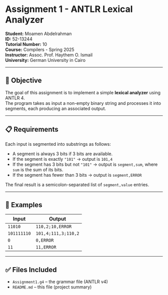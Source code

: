 # Assignment 1 - ANTLR Lexical Analyzer

**Student:** Moamen Abdelrahman  
**ID:** 52-13244  
**Tutorial Number:** 10  
**Course:** Compilers - Spring 2025  
**Instructor:** Assoc. Prof. Haythem O. Ismail  
**University:** German University in Cairo

---

## 🧠 Objective

The goal of this assignment is to implement a simple **lexical analyzer** using ANTLR 4.  
The program takes as input a non-empty binary string and processes it into segments, each producing an associated output.

---

## 📋 Requirements

Each input is segmented into substrings as follows:

- A segment is always 3 bits if 3 bits are available.
- If the segment is exactly `"101"` → output is `101,4`
- If the segment has 3 bits but not `"101"` → output is `segment,sum`, where `sum` is the sum of its bits.
- If the segment has fewer than 3 bits → output is `segment,ERROR`

The final result is a semicolon-separated list of `segment,value` entries.

---

## 🧪 Examples

| Input       | Output                    |
|-------------|----------------------------|
| `11010`     | `110,2;10,ERROR`           |
| `101111110` | `101,4;111,3;110,2`        |
| `0`         | `0,ERROR`                 |
| `11`        | `11,ERROR`                |

---

## ✅ Files Included

- `Assignment1.g4` – the grammar file (ANTLR v4)
- `README.md` – this file (project summary)
